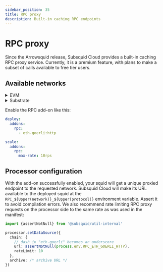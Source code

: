 ```yaml
---
sidebar_position: 35
title: RPC proxy
description: Built-in caching RPC endpoints
---
```


# RPC proxy

Since the Arrowsquid release, Subsquid Cloud provides a built-in caching RPC proxy service. Currently, it is a premium feature, with plans to make a subset of calls available to free tier users.

## Available networks

<details>

<summary>EVM</summary>

| Network name            | network:protocol             |
|-------------------------|------------------------------|
| Arbitrum One Mainnet    | `arbitrum-one:http`          |
| Arbitrum Goerli Testnet | `arbitrum-goerli:http`       |
| Arbitrum Nova Mainnet   | `arbitrum-nova:http`         |
| Astar Mainnet           | `astar:http`                 |
| Avalanche Mainnet       | `ava:http`                   |
| Avalanche Testnet       | `ava-testnet:http`           |
| Base Goerli             | `base-goerli:http`           |
| Base Mainnet            | `base:http`                  |
| BNB Smart Chain Mainnet | `bsc:http`                   |
| BNB Smart Chain Testnet | `bsc-testnet:http`           |
| Ethereum Goerli         | `eth-goerli:http`            |
| Ethereum Mainnet        | `eth:http`                   |
| Ethereum Sepolia        | `eth-sepolia:http`           |
| Evmos Mainnet           | `evmos:http`                 |
| Fantom Mainnet          | `fantom:http`                |
| Fantom Testnet          | `fantom-testnet:http`        |
| Mantle Mainnet          | `mantle:http`                |
| Metis Mainnet           | `metis:http`                 |
| Moonbase Alpha Testnet  | `moonbase-alpha:http`        |
| Moonbeam Mainnet        | `moonbeam:http`              |
| Moonriver Mainnet       | `moonriver:http`             |
| OKTC Mainnet            | `oktc:http`                  |
| Optimism Goerli         | `optimism-goerli:http`       |
| Optimism Mainnet        | `optimism:http`              |
| Polygon Mainnet         | `polygon:http`               |
| Polygon Testnet         | `polygon-testnet:http`       |
| Polygon zkEVM Mainnet   | `polygon-zkevm:http`         |
| Polygon zkEVM Testnet   | `polygon-zkevm-testnet:http` |
| Shiden Shibuya          | `shibuya:http`               |
| Shiden Mainnet          | `shiden:http`                |
| StarkNet Mainnet        | `starknet:http`              |
| Sui Testnet             | `sui-testnet:http`           |

</details>

<details>

<summary>Substrate</summary>

| Network name | network:protocol           |
|--------------|----------------------------|
| Acala        | `acala:http`               |
| Aleph        | `aleph:http`               |
| Amplitude    | `amplitude:http`           |
| Astar        | `astar-substrate:http`     |
| Basilisk     | `basilisk:http`            |
| Darwinia     | `darwinia:http`            |
| Darwiniacrab | `darwiniacrab:http`        |
| Eden         | `eden:http`                |
| Frequency    | `frequency:http`           |
| Hydradx      | `hydradx:http`             |
| Interlay     | `interlay:http`            |
| Karura       | `karura:http`              |
| Khala        | `khala:http`               |
| Kilt         | `kilt:http`                |
| Kintsugi     | `kintsugi:http`            |
| Kusama       | `kusama:http`              |
| Litentry     | `litentry:http`            |
| Moonbase     | `moonbase-substrate:http`  |
| Moonbeam     | `moonbeam-substrate:http`  |
| Moonriver    | `moonriver-substrate:http` |
| Phala        | `phala:http`               |
| Polkadot     | `polkadot:http`            |
| Shibuya      | `shibuya-substrate:http`   |
| Shiden       | `shiden-substrate:http`    |
| Turing       | `turing:http`              |
| Zeitgeist    | `zeitgeist:http`           |

</details>

Enable the RPC add-on like this:
```yaml
deploy:
  addons:
    rpc:
      - eth-goerli:http

scale:
  addons:
    rpc:
      max-rate: 10rps
```

## Processor configuration

With the add-on successfully enabled, your squid will get a unique proxied endpoint to the requested network. Subsquid Cloud will make its URL available to the deployed squid at the `RPC_${Upper(network)}_${Upper(protocol)}` environment variable. Assert it to avoid compilation errors. We also recommend rate limiting RPC proxy requests on the processor side to the same rate as was used in the manifest: 
```ts
import {assertNotNull} from '@subsquid/util-internal'

processor.setDataSource({
  chain: {
    // dash in "eth-goerli" becomes an underscore
    url: assertNotNull(process.env.RPC_ETH_GOERLI_HTTP),
    rateLimit: 10
  },
  archive: /* archive URL */
})
```
